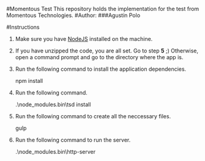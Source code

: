 #Momentous Test
This repository holds the implementation for the test from Momentous Technologies.
#Author:
###Agustin Polo

#Instructions
1. Make sure you have [NodeJS](https://nodejs.org/en/) installed on the machine.

2. If you have unzipped the code, you are all set. Go to step **5** ;)
Otherwise, open a command prompt and go to the directory where the app is.

3. Run the following command to install the application dependencies.

    npm install
    
4. Run the following command.

    .\node_modules\.bin\tsd install
    
4. Run the following command to create all the neccessary files.

    gulp
    
5. Run the following command to run the server.

    .\node_modules\.bin\http-server
    
